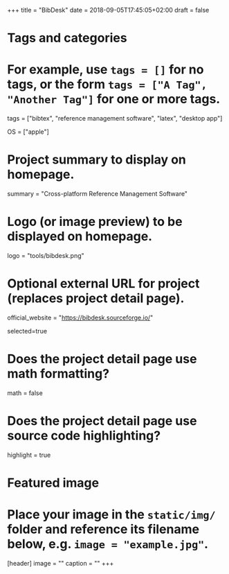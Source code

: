 +++
title = "BibDesk"
date = 2018-09-05T17:45:05+02:00
draft = false

# Tags and categories
# For example, use `tags = []` for no tags, or the form `tags = ["A Tag", "Another Tag"]` for one or more tags.
tags = ["bibtex", "reference management software", "latex", "desktop app"]

OS = ["apple"]

# Project summary to display on homepage.
summary = "Cross-platform Reference Management Software"

# Logo (or image preview) to be displayed on homepage.
logo = "tools/bibdesk.png"

# Optional external URL for project (replaces project detail page).
official_website = "https://bibdesk.sourceforge.io/"

selected=true

# Does the project detail page use math formatting?
math = false

# Does the project detail page use source code highlighting?
highlight = true


# Featured image
# Place your image in the `static/img/` folder and reference its filename below, e.g. `image = "example.jpg"`.
[header]
image = ""
caption = ""
+++
